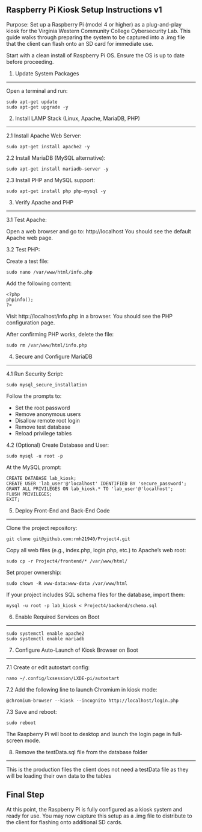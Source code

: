 Raspberry Pi Kiosk Setup Instructions v1
--------------------------------------------------

Purpose: Set up a Raspberry Pi (model 4 or higher) as a plug-and-play kiosk for the Virginia Western Community College Cybersecurity Lab. This guide walks through preparing the system to be captured into a .img file that the client can flash onto an SD card for immediate use.

Start with a clean install of Raspberry Pi OS. Ensure the OS is up to date before proceeding.

1. Update System Packages
-------------------------
Open a terminal and run:

    sudo apt-get update
    sudo apt-get upgrade -y

2. Install LAMP Stack (Linux, Apache, MariaDB, PHP)
---------------------------------------------------
2.1 Install Apache Web Server:

    sudo apt-get install apache2 -y

2.2 Install MariaDB (MySQL alternative):

    sudo apt-get install mariadb-server -y

2.3 Install PHP and MySQL support:

    sudo apt-get install php php-mysql -y

3. Verify Apache and PHP
------------------------
3.1 Test Apache:

Open a web browser and go to:
    http://localhost
You should see the default Apache web page.

3.2 Test PHP:

Create a test file:

    sudo nano /var/www/html/info.php

Add the following content:

    <?php
    phpinfo();
    ?>

Visit http://localhost/info.php in a browser. You should see the PHP configuration page.

After confirming PHP works, delete the file:

    sudo rm /var/www/html/info.php

4. Secure and Configure MariaDB
-------------------------------
4.1 Run Security Script:

    sudo mysql_secure_installation

Follow the prompts to:
- Set the root password
- Remove anonymous users
- Disallow remote root login
- Remove test database
- Reload privilege tables

4.2 (Optional) Create Database and User:

    sudo mysql -u root -p

At the MySQL prompt:

    CREATE DATABASE lab_kiosk;
    CREATE USER 'lab_user'@'localhost' IDENTIFIED BY 'secure_password';
    GRANT ALL PRIVILEGES ON lab_kiosk.* TO 'lab_user'@'localhost';
    FLUSH PRIVILEGES;
    EXIT;

5. Deploy Front-End and Back-End Code
-------------------------------------
Clone the project repository:

    git clone git@github.com:rmh21940/Project4.git

Copy all web files (e.g., index.php, login.php, etc.) to Apache’s web root:

    sudo cp -r Project4/frontend/* /var/www/html/

Set proper ownership:

    sudo chown -R www-data:www-data /var/www/html

If your project includes SQL schema files for the database, import them:

    mysql -u root -p lab_kiosk < Project4/backend/schema.sql

6. Enable Required Services on Boot
-----------------------------------
    sudo systemctl enable apache2
    sudo systemctl enable mariadb

7. Configure Auto-Launch of Kiosk Browser on Boot
-------------------------------------------------
7.1 Create or edit autostart config:

    nano ~/.config/lxsession/LXDE-pi/autostart

7.2 Add the following line to launch Chromium in kiosk mode:

    @chromium-browser --kiosk --incognito http://localhost/login.php

7.3 Save and reboot:

    sudo reboot

The Raspberry Pi will boot to desktop and launch the login page in full-screen mode.

8. Remove the testData.sql file from the database folder
---------------------------------------------------------
This is the production files the client does not need a testData file as they will be loading their own data to the tables    

Final Step
----------
At this point, the Raspberry Pi is fully configured as a kiosk system and ready for use. You may now capture this setup as a .img file to distribute to the client for flashing onto additional SD cards.
